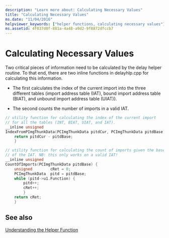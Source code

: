 ```yaml
---
description: "Learn more about: Calculating Necessary Values"
title: "Calculating Necessary Values"
ms.date: "11/04/2016"
helpviewer_keywords: ["helper functions, calculating necessary values"]
ms.assetid: 4f037d0f-881a-4a48-a9d2-9f8872dfccb7
---
```

# Calculating Necessary Values

Two critical pieces of information need to be calculated by the delay helper routine. To that end, there are two inline functions in delayhlp.cpp for calculating this information.

- The first calculates the index of the current import into the three different tables (import address table (IAT), bound import address table (BIAT), and unbound import address table (UIAT)).

- The second counts the number of imports in a valid IAT.

```cpp
// utility function for calculating the index of the current import
// for all the tables (INT, BIAT, UIAT, and IAT).
__inline unsigned
IndexFromPImgThunkData(PCImgThunkData pitdCur, PCImgThunkData pitdBase) {
    return pitdCur - pitdBase;
    }

// utility function for calculating the count of imports given the base
// of the IAT. NB: this only works on a valid IAT!
__inline unsigned
CountOfImports(PCImgThunkData pitdBase) {
    unsigned        cRet = 0;
    PCImgThunkData  pitd = pitdBase;
    while (pitd->u1.Function) {
        pitd++;
        cRet++;
        }
    return cRet;
    }
```

## See also

[Understanding the Helper Function](understanding-the-helper-function.md)
